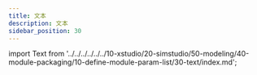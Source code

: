 ```yaml
---
title: 文本
description: 文本
sidebar_position: 30
---
```


import Text from '../../../../../../10-xstudio/20-simstudio/50-modeling/40-module-packaging/10-define-module-param-list/30-text/index.md';

<Text />
